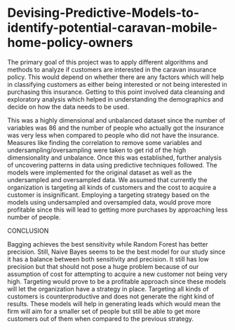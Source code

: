 # Devising-Predictive-Models-to-identify-potential-caravan-mobile-home-policy-owners
The primary goal of this project was to apply different algorithms and methods to analyze if customers are interested in the caravan insurance policy. This would depend on whether there are any factors which will help in classifying customers as either being interested or not being interested in purchasing this insurance. Getting to this point involved data cleansing and exploratory analysis which helped in understanding the demographics and decide on how the data needs to be used.


This was a highly dimensional and unbalanced dataset since the number of variables was 86 and the number of people who actually got the insurance was very less when compared to people who did not have the insurance. Measures like finding the correlation to remove some variables and undersampling/oversampling were taken to get rid of the high dimensionality and unbalance.
Once this was established, further analysis of uncovering patterns in data using predictive techniques followed. The models were implemented for the original dataset as well as the undersampled and oversampled data. We assumed that currently the organization is targeting all kinds of customers and the cost to acquire a customer is insignificant. Employing a targeting strategy based on the models using undersampled and oversampled data, would prove more profitable since this will lead to getting more purchases by approaching less number of people.

CONCLUSION

Bagging achieves the best sensitivity while Random Forest has better precision. Still, Naive Bayes seems to be the best model for our study since it has a balance between both sensitivity and precision. It still has low precision but that should not pose a huge problem because of our assumption of cost for attempting to acquire a new customer not being very high.
Targeting would prove to be a profitable approach since these models will let the organization have a strategy in place. Targeting all kinds of customers is counterproductive and does not generate the right kind of results.
These models will help in generating leads which would mean the firm will aim for a smaller set of people but still be able to get more customers out of them when compared to the previous strategy.
